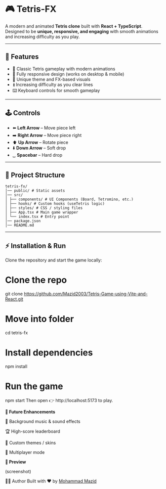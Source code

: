 # 🎮 Tetris-FX

A modern and animated **Tetris clone** built with **React + TypeScript**.  
Designed to be **unique, responsive, and engaging** with smooth animations and increasing difficulty as you play.

---

## 🚀 Features
- 🧩 Classic Tetris gameplay with modern animations  
- 📱 Fully responsive design (works on desktop & mobile)  
- 🎨 Unique theme and FX-based visuals  
- ⏫ Increasing difficulty as you clear lines  
- ⌨️ Keyboard controls for smooth gameplay  

---

## 🕹️ Controls
- ⬅️ **Left Arrow** – Move piece left  
- ➡️ **Right Arrow** – Move piece right  
- ⬆️ **Up Arrow** – Rotate piece  
- ⬇️ **Down Arrow** – Soft drop  
- ␣ **Spacebar** – Hard drop  

---

## 📂 Project Structure
```
tetris-fx/
│── public/ # Static assets
│── src/
│ ├── components/ # UI Components (Board, Tetromino, etc.)
│ ├── hooks/ # Custom hooks (useTetris logic)
│ ├── styles/ # CSS / styling files
│ ├── App.tsx # Main game wrapper
│ └── index.tsx # Entry point
│── package.json
│── README.md
```
---

## ⚡ Installation & Run
Clone the repository and start the game locally:

# Clone the repo
git clone https://github.com/Mazid2003/Tetris-Game-using-Vite-and-React.git

# Move into folder
cd tetris-fx

# Install dependencies
npm install

# Run the game
npm start
Then open 👉 http://localhost:5173 to play.

**🎯 Future Enhancements**

🎵 Background music & sound effects

🏆 High-score leaderboard

🌈 Custom themes / skins

👥 Multiplayer mode

**📸 Preview**

(screenshot)

🧑‍💻 Author
Built with ❤️ by [Mohammad Mazid]()



